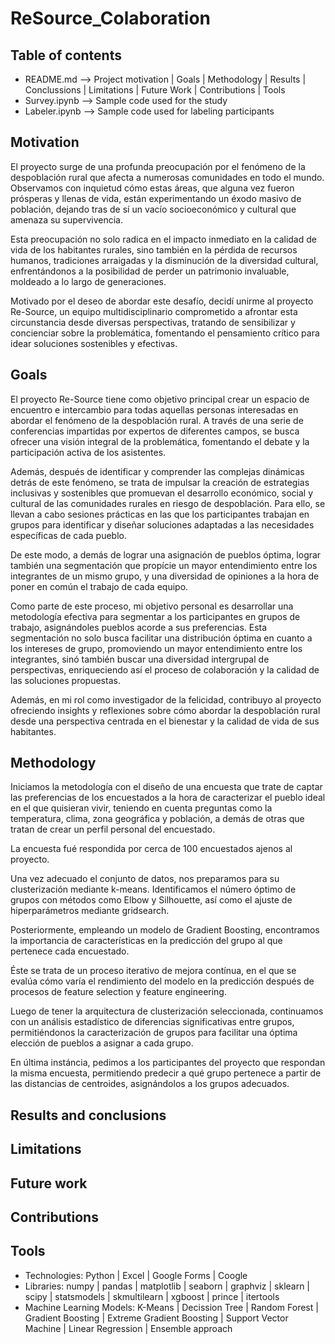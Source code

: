 # ReSource_Colaboration

## Table of contents
- README.md --> Project motivation | Goals | Methodology | Results | Conclussions | Limitations | Future Work | Contributions | Tools
- Survey.ipynb --> Sample code used for the study
- Labeler.ipynb --> Sample code used for labeling participants

## Motivation
El proyecto surge de una profunda preocupación por el fenómeno de la despoblación rural que afecta a numerosas comunidades en todo el mundo. Observamos con inquietud cómo estas áreas, que alguna vez fueron prósperas y llenas de vida, están experimentando un éxodo masivo de población, dejando tras de sí un vacío socioeconómico y cultural que amenaza su supervivencia.

Esta preocupación no solo radica en el impacto inmediato en la calidad de vida de los habitantes rurales, sino también en la pérdida de recursos humanos, tradiciones arraigadas y la disminución de la diversidad cultural, enfrentándonos a la posibilidad de perder un patrimonio invaluable, moldeado a lo largo de generaciones.

Motivado por el deseo de abordar este desafío, decidí unirme al proyecto Re-Source, un equipo multidisciplinario comprometido a afrontar esta circunstancia desde diversas perspectivas, tratando de sensibilizar y concienciar sobre la problemática, fomentando el pensamiento crítico para idear soluciones sostenibles y efectivas.

## Goals
El proyecto Re-Source tiene como objetivo principal crear un espacio de encuentro e intercambio para todas aquellas personas interesadas en abordar el fenómeno de la despoblación rural. A través de una serie de conferencias impartidas por expertos de diferentes campos, se busca ofrecer una visión integral de la problemática, fomentando el debate y la participación activa de los asistentes.

Además, después de identificar y comprender las complejas dinámicas detrás de este fenómeno, se trata de impulsar la creación de estrategias inclusivas y sostenibles que promuevan el desarrollo económico, social y cultural de las comunidades rurales en riesgo de despoblación. Para ello, se llevan a cabo sesiones prácticas en las que los participantes trabajan en grupos para identificar y diseñar soluciones adaptadas a las necesidades específicas de cada pueblo.

De este modo, a demás de lograr una asignación de pueblos óptima, lograr también una segmentación que propície un mayor entendimiento entre los integrantes de un mismo grupo, y una diversidad de opiniones a la hora de poner en común el trabajo de cada equipo.

Como parte de este proceso, mi objetivo personal es desarrollar una metodología efectiva para segmentar a los participantes en grupos de trabajo, asignándoles pueblos acorde a sus preferencias. Esta segmentación no solo busca facilitar una distribución óptima en cuanto a los intereses de grupo, promoviendo un mayor entendimiento entre los integrantes, sinó también buscar una diversidad intergrupal de perspectivas, enriqueciendo así el proceso de colaboración y la calidad de las soluciones propuestas.

Además, en mi rol como investigador de la felicidad, contribuyo al proyecto ofreciendo insights y reflexiones sobre cómo abordar la despoblación rural desde una perspectiva centrada en el bienestar y la calidad de vida de sus habitantes.

## Methodology
Iniciamos la metodología con el diseño de una encuesta que trate de captar las preferencias de los encuestados a la hora de caracterizar el pueblo ideal en el que quisieran vivir, teniendo en cuenta preguntas como la temperatura, clima, zona geográfica y población, a demás de otras que tratan de crear un perfil personal del encuestado.

La encuesta fué respondida por cerca de 100 encuestados ajenos al proyecto.

Una vez adecuado el conjunto de datos, nos preparamos para su clusterización mediante k-means. Identificamos el número óptimo de grupos con métodos como Elbow y Silhouette, así como el ajuste de hiperparámetros mediante gridsearch. 

Posteriormente, empleando un modelo de Gradient Boosting, encontramos la importancia de características en la predicción del grupo al que pertenece cada encuestado.

Éste se trata de un proceso iterativo de mejora contínua, en el que se evalúa cómo varía el rendimiento del modelo en la predicción después de procesos de feature selection y feature engineering.

Luego de tener la arquitectura de clusterización seleccionada, continuamos con un análisis estadístico de diferencias significativas entre grupos, permitiéndonos la caracterización de grupos para facilitar una óptima elección de pueblos a asignar a cada grupo.

En última instáncia, pedimos a los participantes del proyecto que respondan la misma encuesta, permitiendo predecir a qué grupo pertenece a partir de las distancias de centroides, asignándolos a los grupos adecuados.

## Results and conclusions

## Limitations

## Future work

## Contributions

## Tools
- Technologies: Python | Excel | Google Forms | Coogle
- Libraries: numpy | pandas | matplotlib | seaborn | graphviz | sklearn | scipy | statsmodels | skmultilearn | xgboost | prince | itertools
- Machine Learning Models: K-Means | Decission Tree | Random Forest | Gradient Boosting | Extreme Gradient Boosting | Support Vector Machine | Linear Regression | Ensemble approach
